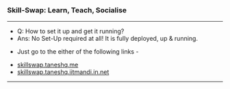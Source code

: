 ### Skill-Swap: Learn, Teach, Socialise

--- 

* Q: How to set it up and get it running?
* Ans: No Set-Up required at all! It is fully deployed, up & running.
- Just go to the either of the following links -

+ [skillswap.taneshq.me](skillswap.taneshq.me)
+ [skillswap.taneshq.iitmandi.in.net](skillswap.taneshq.iitmandi.in.net)

---

